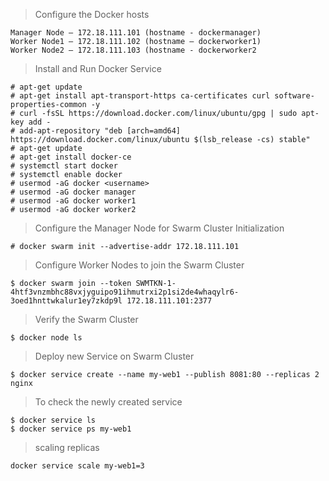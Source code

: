 > Configure the Docker hosts
```
Manager Node – 172.18.111.101 (hostname - dockermanager)
Worker Node1 – 172.18.111.102 (hostname – dockerworker1)
Worker Node2 – 172.18.111.103 (hostname - dockerworker2
```
> Install and Run Docker Service
```
# apt-get update
# apt-get install apt-transport-https ca-certificates curl software-properties-common -y
# curl -fsSL https://download.docker.com/linux/ubuntu/gpg | sudo apt-key add -
# add-apt-repository "deb [arch=amd64] https://download.docker.com/linux/ubuntu $(lsb_release -cs) stable"
# apt-get update
# apt-get install docker-ce
# systemctl start docker
# systemctl enable docker
# usermod -aG docker <username>
# usermod -aG docker manager
# usermod -aG docker worker1
# usermod -aG docker worker2
```
> Configure the Manager Node for Swarm Cluster Initialization
```
# docker swarm init --advertise-addr 172.18.111.101
```
>Configure Worker Nodes to join the Swarm Cluster
```
$ docker swarm join --token SWMTKN-1-4htf3vnzmbhc88vxjyguipo91ihmutrxi2p1si2de4whaqylr6-3oed1hnttwkalur1ey7zkdp9l 172.18.111.101:2377
```
> Verify the Swarm Cluster
```
$ docker node ls
```
>Deploy new Service on Swarm Cluster
```
$ docker service create --name my-web1 --publish 8081:80 --replicas 2 nginx
```
>To check the newly created service
```
$ docker service ls
$ docker service ps my-web1
```
> scaling replicas
```
docker service scale my-web1=3
```
